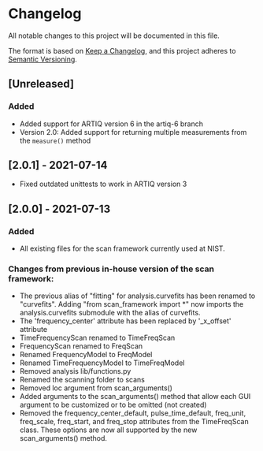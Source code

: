 # Changelog

All notable changes to this project will be documented in this file.

The format is based on [Keep a Changelog](https://keepachangelog.com/en/1.0.0/),
and this project adheres to [Semantic Versioning](https://semver.org/spec/v2.0.0.html).

## [Unreleased]

### Added 

- Added support for ARTIQ version 6 in the artiq-6 branch
- Version 2.0: Added support for returning multiple measurements from the `measure()` method 

## [2.0.1] - 2021-07-14

- Fixed outdated unittests to work in ARTIQ version 3 

## [2.0.0] - 2021-07-13

### Added

- All existing files for the scan framework currently used at NIST.

### Changes from previous in-house version of the scan framework:
- The previous alias of "fitting" for analysis.curvefits has been renamed to "curvefits".  Adding 
  "from scan_framework import *" now imports the analysis.curvefits submodule with the alias of curvefits. 
- The 'frequency_center' attribute has been replaced by '_x_offset' attribute
- TimeFrequencyScan renamed to TimeFreqScan
- FrequencyScan renamed to FreqScan
- Renamed FrequencyModel to FreqModel
- Renamed TimeFrequencyModel to TimeFreqModel
- Removed analysis lib/functions.py
- Renamed the scanning folder to scans
- Removed loc argument from scan_arguments()
- Added arguments to the scan_arguments() method that allow each GUI argument to be customized 
  or to be omitted (not created)
- Removed the frequency_center_default, pulse_time_default, freq_unit, freq_scale, freq_start, and 
  freq_stop attributes from the TimeFreqScan class.  These options are now all supported by the new 
  scan_arguments() method.

